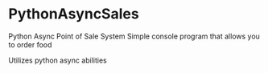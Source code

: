 # PythonAsyncSales
Python Async Point of Sale System
Simple console program that allows you to order food

Utilizes python async abilities
